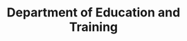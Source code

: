 ---
gid: department-of-education-and-training
title: Department of Education and Training
name: Department of Education and Training
website_url: 'https://www.education.gov.au/'
logo_url: 'https://www.govhack.org/wp-content/uploads/2016/05/dept_of_education_and_training.png'
sponsor_level: Government Agency Supporter
sponsor_level_id: govt-agency-supporter
sponsor_level_desc: National Government Agency Supporters
jurisdiction: australia
is_sponsor: true
contact:
  twitter: EDUGovHack2016
---
